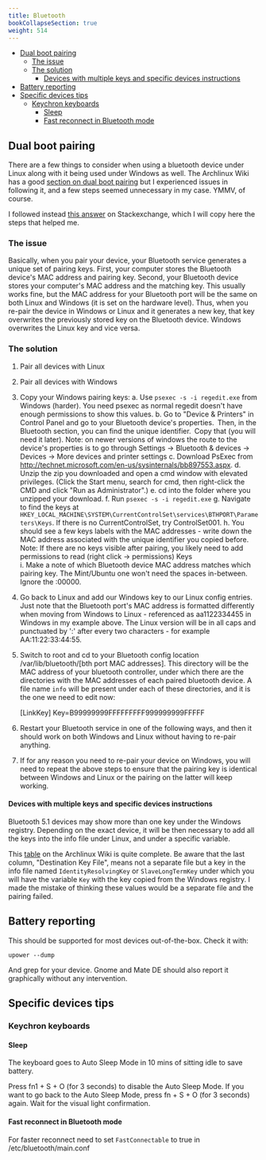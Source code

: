 ```yaml
---
title: Bluetooth
bookCollapseSection: true
weight: 514
---
```


<!-- vim-markdown-toc GFM -->

* [Dual boot pairing](#dual-boot-pairing)
    * [The issue](#the-issue)
    * [The solution](#the-solution)
        * [Devices with multiple keys and specific devices instructions](#devices-with-multiple-keys-and-specific-devices-instructions)
* [Battery reporting](#battery-reporting)
* [Specific devices tips](#specific-devices-tips)
    * [Keychron keyboards](#keychron-keyboards)
        * [Sleep](#sleep)
        * [Fast reconnect in Bluetooth mode](#fast-reconnect-in-bluetooth-mode)

<!-- vim-markdown-toc -->

## Dual boot pairing

There are a few things to consider when using a bluetooth device under Linux along with it being used under Windows as well. The Archlinux Wiki has a good [section on dual boot pairing](https://wiki.archlinux.org/title/Bluetooth#Dual_boot_pairing) but I experienced issues in following it, and a few steps seemed unnecessary in my case. YMMV, of course.

I followed instead [this answer](https://unix.stackexchange.com/questions/255509/bluetooth-pairing-on-dual-boot-of-windows-linux-mint-ubuntu-stop-having-to-p/255510#255510) on Stackexchange, which I will copy here the steps that helped me.

### The issue

Basically, when you pair your device, your Bluetooth service generates a unique set of pairing keys. First, your computer stores the Bluetooth device's MAC address and pairing key. Second, your Bluetooth device stores your computer's MAC address and the matching key. This usually works fine, but the MAC address for your Bluetooth port will be the same on both Linux and Windows (it is set on the hardware level). Thus, when you re-pair the device in Windows or Linux and it generates a new key, that key overwrites the previously stored key on the Bluetooth device. Windows overwrites the Linux key and vice versa.

### The solution

1. Pair all devices with Linux
2. Pair all devices with Windows
3. Copy your Windows pairing keys:
    a. Use `psexec -s -i regedit.exe` from Windows (harder). You need psexec as normal regedit doesn't have enough permissions to show this values.
    b. Go to "Device & Printers" in Control Panel and go to your Bluetooth device's properties. Then, in the Bluetooth section, you can find the unique identifier. Copy that (you will need it later). Note: on newer versions of windows the route to the device's properties is to go through Settings -> Bluetooth & devices -> Devices -> More devices and printer settings
    c. Download PsExec from http://technet.microsoft.com/en-us/sysinternals/bb897553.aspx.
    d. Unzip the zip you downloaded and open a cmd window with elevated privileges. (Click the Start menu, search for cmd, then right-click the CMD and click "Run as Administrator".)
    e. cd into the folder where you unzipped your download.
    f. Run `psexec -s -i regedit.exe`
    g. Navigate to find the keys at `HKEY_LOCAL_MACHINE\SYSTEM\CurrentControlSet\services\BTHPORT\Parameters\Keys`.  If there is no CurrentControlSet, try ControlSet001.
    h. You should see a few keys labels with the MAC addresses - write down the MAC address associated with the unique identifier you copied before. Note: If there are no keys visible after pairing, you likely need to add permissions to read (right click -> permissions) Keys\
    i. Make a note of which Bluetooth device MAC address matches which pairing key. The Mint/Ubuntu one won't need the spaces in-between.  Ignore the :00000.
4. Go back to Linux and add our Windows key to our Linux config entries. Just note that the Bluetooth port's MAC address is formatted differently when moving from Windows to Linux - referenced as aa1122334455 in Windows in my example above. The Linux version will be in all caps and punctuated by ':' after every two characters - for example AA:11:22:33:44:55. 
5. Switch to root and cd to your Bluetooth config location /var/lib/bluetooth/[bth port  MAC addresses]. This directory will be the MAC address of your bluetooth controller, under which there are the directories with the MAC addresses of each paired bluetooth device. A file name `info` will be present under each of these directories, and it is the one we need to edit now:

    [LinkKey]
    Key=B99999999FFFFFFFFF999999999FFFFF

6. Restart your Bluetooth service in one of the following ways, and then it should work on both Windows and Linux without having to re-pair anything.
7. If for any reason you need to re-pair your device on Windows, you will need to repeat the above steps to ensure that the pairing key is identical between Windows and Linux or the pairing on the latter will keep working.

#### Devices with multiple keys and specific devices instructions

Bluetooth 5.1 devices may show more than one key under the Windows registry. Depending on the exact device, it will be then necessary to add all the keys into the info file under Linux, and under a specific variable.

This [table](https://wiki.archlinux.org/title/Bluetooth#Preparing_Bluetooth_5.1_Keys) on the Archlinux Wiki is quite complete. Be aware that the last column, "Destination Key File", means not a separate file but a key in the info file named `IdentityResolvingKey` or `SlaveLongTermKey` under which you will have the variable `Key` with the key copied from the Windows registry. I made the mistake of thinking these values would be a separate file and the pairing failed.

## Battery reporting

This should be supported for most devices out-of-the-box. Check it with:

```
upower --dump
```

And grep for your device. Gnome and Mate DE should also report it graphically without any intervention.

## Specific devices tips

### Keychron keyboards

#### Sleep

The keyboard goes to Auto Sleep Mode in 10 mins of sitting idle to save battery.

Press fn1 + S + O (for 3 seconds) to disable the Auto Sleep Mode. If you want to go back to the Auto Sleep Mode, press fn + S + O (for 3 seconds) again. Wait for the visual light confirmation.

#### Fast reconnect in Bluetooth mode

For faster reconnect need to set `FastConnectable` to true in /etc/bluetooth/main.conf
